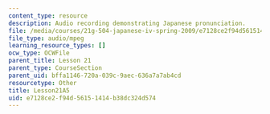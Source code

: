 ```yaml
---
content_type: resource
description: Audio recording demonstrating Japanese pronunciation.
file: /media/courses/21g-504-japanese-iv-spring-2009/e7128ce2f94d56151414b38dc324d574_Lesson21A5.mp3
file_type: audio/mpeg
learning_resource_types: []
ocw_type: OCWFile
parent_title: Lesson 21
parent_type: CourseSection
parent_uid: bffa1146-720a-039c-9aec-636a7a7ab4cd
resourcetype: Other
title: Lesson21A5
uid: e7128ce2-f94d-5615-1414-b38dc324d574
---
```


